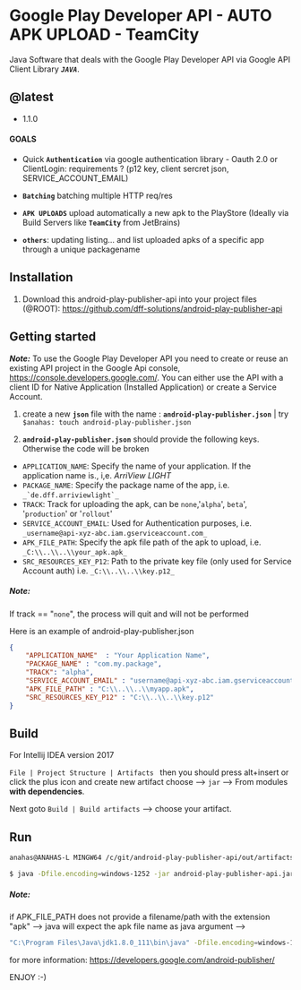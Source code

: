 # Google Play Developer API - AUTO APK UPLOAD - TeamCity
Java Software that deals with the Google Play Developer API via Google API Client Library **_`JAVA`_**.

## @latest
+ 1.1.0

#### GOALS

- Quick **`Authentication`** via google authentication library - Oauth 2.0 or ClientLogin: requirements ?
(p12 key, client sercret json, SERVICE_ACCOUNT_EMAIL)
- **`Batching`** batching multiple HTTP req/res
- **`APK UPLOADS`** upload automatically a new apk to the PlayStore (Ideally via Build Servers like **`TeamCity`** 
from JetBrains)

- **`others`**: updating listing... and list uploaded apks of a specific app through a unique packagename

## Installation

1. Download this android-play-publisher-api into your project files (@ROOT): 
https://github.com/dff-solutions/android-play-publisher-api

## Getting started

_**Note:**_ To use the Google Play Developer API you need to create or reuse an existing API project in the
            Google Api console, https://console.developers.google.com/. You can either use the API with a client
            ID for Native Application (Installed Application) or create a Service Account.

1. create a new **`json`** file with the name : **`android-play-publisher.json`** | try   ``` $anahas: touch android-play-publisher.json```

2. **`android-play-publisher.json`** should provide the following keys. Otherwise the code will be broken

+ `APPLICATION_NAME`: Specify the name of your application. If the application name is., i,e. _ArriView LIGHT_
+ `PACKAGE_NAME`: Specify the package name of the app, i.e. ``_`de.dff.arriviewlight`_``
+ `TRACK`: Track for uploading the apk, can be `none`,'`alpha`', `beta`', '`production`' or '`rollout`'
+ `SERVICE_ACCOUNT_EMAIL`: Used for Authentication purposes, i.e. `_username@api-xyz-abc.iam.gserviceaccount.com_`
+ `APK_FILE_PATH`: Specify the apk file path of the apk to upload, i.e. `_C:\\..\\..\\your_apk.apk_`
+ `SRC_RESOURCES_KEY_P12`: Path to the private key file (only used for Service Account auth) i.e. `_C:\\..\\..\\key.p12_`

##### Note:
If track == "`none`", the process will quit and will not be performed

Here is an example of android-play-publisher.json

```json
{
    "APPLICATION_NAME"  : "Your Application Name",
    "PACKAGE_NAME" : "com.my.package",
    "TRACK": "alpha", 
    "SERVICE_ACCOUNT_EMAIL" : "username@api-xyz-abc.iam.gserviceaccount.com",
    "APK_FILE_PATH" : "C:\\..\\..\\myapp.apk",
    "SRC_RESOURCES_KEY_P12" : "C:\\..\\..\\key.p12"
}
```

## Build

For Intellij IDEA version 2017

`File | Project Structure | Artifacts `
then you should press alt+insert or click the plus icon and create new artifact choose
 --> `jar` --> 
 From modules **with dependencies**.

Next goto `Build | Build artifacts` --> choose your artifact.


## Run


```sh
anahas@ANAHAS-L MINGW64 /c/git/android-play-publisher-api/out/artifacts/android_play_publisher_api_jar (master)
```
```sh
$ java -Dfile.encoding=windows-1252 -jar android-play-publisher-api.jar
```

##### Note:
if APK_FILE_PATH does not provide a filename/path with the extension "apk" --> 
java will expect the apk file name as java argument 
-->
```sh
"C:\Program Files\Java\jdk1.8.0_111\bin\java" -Dfile.encoding=windows-1252 -jar C:\..\artifacts\android-play-publisher-api.jar _**android.apk**_
```

for more information: https://developers.google.com/android-publisher/

> 
ENJOY :-)

